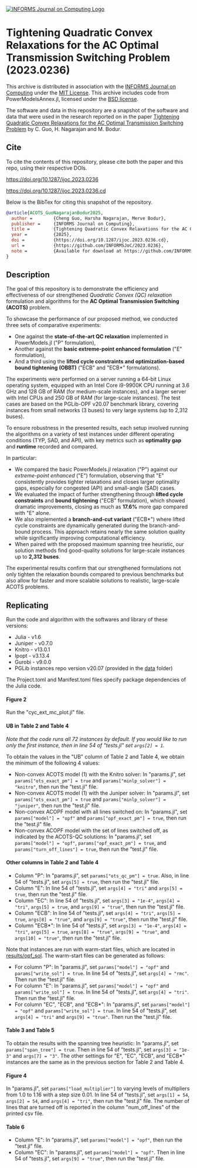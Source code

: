 [![INFORMS Journal on Computing Logo](https://INFORMSJoC.github.io/logos/INFORMS_Journal_on_Computing_Header.jpg)](https://pubsonline.informs.org/journal/ijoc)

# Tightening Quadratic Convex Relaxations for the AC Optimal Transmission Switching Problem (2023.0236)

This archive is distributed in association with the [INFORMS Journal on
Computing](https://pubsonline.informs.org/journal/ijoc) under the [MIT License](LICENSE). This archive includes code from PowerModelsAnnex.jl, licensed under the [BSD license](LICENSE_PM).

The software and data in this repository are a snapshot of the software and data that were used in the research reported on in the paper [Tightening Quadratic Convex Relaxations for the AC Optimal Transmission Switching Problem](https://doi.org/10.1287/ijoc.2023.0236) by C. Guo, H. Nagarajan and M. Bodur.

## Cite

To cite the contents of this repository, please cite both the paper and this repo, using their respective DOIs.

https://doi.org/10.1287/ijoc.2023.0236

https://doi.org/10.1287/ijoc.2023.0236.cd

Below is the BibTex for citing this snapshot of the repository.

```bibtex
@article{ACOTS_GuoNagarajanBodur2025,
  author =        {Cheng Guo, Harsha Nagarajan, Merve Bodur},
  publisher =     {INFORMS Journal on Computing},
  title =         {Tightening Quadratic Convex Relaxations for the AC Optimal Transmission Switching Problem},
  year =          {2025},
  doi =           {https://doi.org/10.1287/ijoc.2023.0236.cd},
  url =           {https://github.com/INFORMSJoC/2023.0236},
  note =          {Available for download at https://github.com/INFORMSJoC/2023.0236},
}  
```

## Description
The goal of this repository is to demonstrate the efficiency and effectiveness of our strengthened *Quadratic Convex (QC) relaxation* formulation and algorithms for the **AC Optimal Transmission Switching (ACOTS)** problem.

To showcase the performance of our proposed method, we conducted three sets of comparative experiments:  
- One against the **state-of-the-art QC relaxation** implemented in PowerModels.jl ("P" formulation),  
- Another against the **basic extreme-point enhanced formulation** ("E" formulation),  
- And a third using the **lifted cycle constraints and optimization-based bound tightening (OBBT)** ("ECB" and "ECB*" formulations).

The experiments were performed on a server running a 64-bit Linux operating system, equipped with an Intel Core i9-9900K CPU running at 3.6 GHz and 128 GB of RAM (for medium-scale instances), and a larger server with Intel CPUs and 250 GB of RAM (for large-scale instances). The test cases are based on the PGLib-OPF v20.07 benchmark library, covering instances from small networks (3 buses) to very large systems (up to 2,312 buses).

To ensure robustness in the presented results, each setup involved running the algorithms on a variety of test instances under different operating conditions (TYP, SAD, and API), with key metrics such as **optimality gap** and **runtime** recorded and compared.

In particular:
- We compared the basic PowerModels.jl relaxation ("P") against our *extreme-point enhanced* ("E") formulation, observing that "E" consistently provides tighter relaxations and closes larger optimality gaps, especially for congested (API) and small-angle (SAD) cases.
- We evaluated the impact of further strengthening through **lifted cycle constraints** and **bound tightening** ("ECB" formulation), which showed dramatic improvements, closing as much as **17.6%** more gap compared with "E" alone.
- We also implemented a **branch-and-cut variant** ("ECB\*") where lifted cycle constraints are dynamically generated during the branch-and-bound process. This approach retains nearly the same solution quality while significantly improving computational efficiency.
- When paired with the proposed maximum spanning tree heuristic, our solution methods find good-quality solutions for large-scale instances up to **2,312 buses**.

The experimental results confirm that our strengthened formulations not only tighten the relaxation bounds compared to previous benchmarks but also allow for faster and more scalable solutions to realistic, large-scale ACOTS problems.

## Replicating
Run the code and algorithm with the softwares and library of these versions:
- Julia - v1.6
- Juniper - v0.7.0
- Knitro - v13.0.1
- Ipopt - v3.13.4
- Gurobi - v9.0.0
- PGLib instances repo version v20.07 (provided in the [data](data) folder)

The Project.toml and Manifest.toml files specify package dependencies of the Julia code.

#### Figure 2
Run the "cyc_ext_mc_plot.jl" file.

#### UB in Table 2 and Table 4
*Note that the code runs all 72 instances by default. If you would like to run only the first instance, then in line 54 of "tests.jl" set `args[2] = 1`.*

To obtain the values in the "UB" column of Table 2 and Table 4, we obtain the minimum of the following 4 values:
- Non-convex ACOTS model (1) with the Knitro solver: In "params.jl", set `params["ots_exact_pm"] = true` and `params["minlp_solver"] = "knitro"`, then run the "test.jl" file.
- Non-convex ACOTS model (1) with the Juniper solver: In "params.jl", set `params["ots_exact_pm"] = true` and `params["minlp_solver"] = "juniper"`, then run the "test.jl" file.
- Non-convex ACOPF model with all lines switched on: In "params.jl", set `params["model"] = "opf"` and `params["opf_exact_pm"] = true`, then run the "test.jl" file.
- Non-convex ACOPF model with the set of lines switched off, as indicated by the ACOTS-QC solutions: In "params.jl", set `params["model"] = "opf"`, `params["opf_exact_pm"] = true`, and `params["turn_off_lines"] = true`, then run the "test.jl" file.

#### Other columns in Table 2 and Table 4
- Column "P": In "params.jl", set `params["ots_qc_pm"] = true`. Also, in line 54 of "tests.jl", set `args[5] = true`, then run the "test.jl" file.
- Column "E": In line 54 of "tests.jl", set `args[4] = "tri"` and `args[5] = true`, then run the "test.jl" file.
- Column "EC": In line 54 of "tests.jl", set `args[3] = "1e-4"`, `args[4] = "tri"`, `args[5] = true`, and `args[9] = "true"`, then run the "test.jl" file.
- Column "ECB": In line 54 of "tests.jl", set `args[4] = "tri"`, `args[5] = true`, `args[8] = "true"`, and `args[9] = "true"`, then run the "test.jl" file.
- Column "ECB*": In line 54 of "tests.jl", set `args[3] = "1e-4"`, `args[4] = "tri"`, `args[5] = true`, `args[8] = "true"`, `args[9] = "true"`, and `args[10] = "true"`, then run the "test.jl" file.

Note that instances are run with warm-start files, which are located in [results/opf_sol](results/opf_sol). The warm-start files can be generated as follows:
- For column "P": In "params.jl", set `params["model"] = "opf"` and `params["write_sol"] = true`. In line 54 of "tests.jl", set `args[4] = "rmc"`. Then run the "test.jl" file.
- For column "E": In "params.jl", set `params["model"] = "opf"` and `params["write_sol"] = true`. In line 54 of "tests.jl", set `args[4] = "tri"`. Then run the "test.jl" file.
- For column "EC", "ECB", and "ECB*": In "params.jl", set `params["model"] = "opf"` and `params["write_sol"] = true`. In line 54 of "tests.jl", set `args[4] = "tri"` and `args[9] = "true"`. Then run the "test.jl" file.

#### Table 3 and Table 5
To obtain the results with the spanning tree heuristic: In "params.jl", set `params["span_tree"] = true`. Then in line 54 of "tests.jl", set `args[3] = "1e-3"` and `args[7] = "3"`. The other settings for "E", "EC", "ECB", and "ECB*" instances are the same as in the previous section for Table 2 and Table 4.

#### Figure 4
In "params.jl", set `params["load_multiplier"]` to varying levels of multipliers from 1.0 to 1.16 with a step size 0.01. In line 54 of "tests.jl", set `args[1] = 54`, `args[2] = 54`, and `args[4] = "tri"`, then run the "test.jl" file. The number of lines that are turned off is reported in the column "num_off_lines" of the printed csv file.

#### Table 6
- Column "E": In "params.jl", set `params["model"] = "opf"`, then run the "test.jl" file.
- Column "EC": In "params.jl", set `params["model"] = "opf"`. Then in line 54 of "tests.jl", set `args[9] = "true"`, then run the "test.jl" file.
